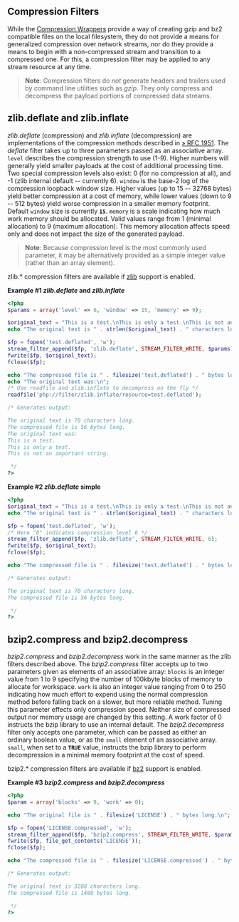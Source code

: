 Compression Filters
-------------------

While the
<a href="/wrappers/compression.html" class="link">Compression Wrappers</a>
provide a way of creating gzip and bz2 compatible files on the local
filesystem, they do not provide a means for generalized compression over
network streams, nor do they provide a means to begin with a
non-compressed stream and transition to a compressed one. For this, a
compression filter may be applied to any stream resource at any time.

> **Note**: <span class="simpara"> Compression filters do *not* generate
> headers and trailers used by command line utilities such as *gzip*.
> They only compress and decompress the payload portions of compressed
> data streams. </span>

zlib.deflate and zlib.inflate
-----------------------------

*zlib.deflate* (compression) and *zlib.inflate* (decompression) are
implementations of the compression methods described in
<a href="http://www.faqs.org/rfcs/rfc1951" class="link external">» RFC 1951</a>.
The *deflate* filter takes up to three parameters passed as an
associative array. `level` describes the compression strength to use
(1-9). Higher numbers will generally yield smaller payloads at the cost
of additional processing time. Two special compression levels also
exist: 0 (for no compression at all), and -1 (zlib internal default --
currently 6). `window` is the base-2 log of the compression loopback
window size. Higher values (up to 15 -- 32768 bytes) yield better
compression at a cost of memory, while lower values (down to 9 -- 512
bytes) yield worse compression in a smaller memory footprint. Default
`window` size is currently **`15`**. `memory` is a scale indicating how
much work memory should be allocated. Valid values range from 1 (minimal
allocation) to 9 (maximum allocation). This memory allocation affects
speed only and does not impact the size of the generated payload.

> **Note**: <span class="simpara"> Because compression level is the most
> commonly used parameter, it may be alternatively provided as a simple
> integer value (rather than an array element). </span>

zlib.\* compression filters are available if
<a href="/ref/zlib.html" class="link">zlib</a> support is enabled.

**Example \#1 *zlib.deflate* and *zlib.inflate***

``` php
<?php
$params = array('level' => 6, 'window' => 15, 'memory' => 9);

$original_text = "This is a test.\nThis is only a test.\nThis is not an important string.\n";
echo "The original text is " . strlen($original_text) . " characters long.\n";

$fp = fopen('test.deflated', 'w');
stream_filter_append($fp, 'zlib.deflate', STREAM_FILTER_WRITE, $params);
fwrite($fp, $original_text);
fclose($fp);

echo "The compressed file is " . filesize('test.deflated') . " bytes long.\n";
echo "The original text was:\n";
/* Use readfile and zlib.inflate to decompress on the fly */
readfile('php://filter/zlib.inflate/resource=test.deflated');

/* Generates output:

The original text is 70 characters long.
The compressed file is 56 bytes long.
The original text was:
This is a test.
This is only a test.
This is not an important string.

 */
?>
```

**Example \#2 *zlib.deflate* simple**

``` php
<?php
$original_text = "This is a test.\nThis is only a test.\nThis is not an important string.\n";
echo "The original text is " . strlen($original_text) . " characters long.\n";

$fp = fopen('test.deflated', 'w');
/* Here "6" indicates compression level 6 */
stream_filter_append($fp, 'zlib.deflate', STREAM_FILTER_WRITE, 6);
fwrite($fp, $original_text);
fclose($fp);

echo "The compressed file is " . filesize('test.deflated') . " bytes long.\n";

/* Generates output:

The original text is 70 characters long.
The compressed file is 56 bytes long.

 */
?>
```

bzip2.compress and bzip2.decompress
-----------------------------------

*bzip2.compress* and *bzip2.decompress* work in the same manner as the
zlib filters described above. The *bzip2.compress* filter accepts up to
two parameters given as elements of an associative array: `blocks` is an
integer value from 1 to 9 specifying the number of 100kbyte blocks of
memory to allocate for workspace. `work` is also an integer value
ranging from 0 to 250 indicating how much effort to expend using the
normal compression method before falling back on a slower, but more
reliable method. Tuning this parameter effects only compression speed.
Neither size of compressed output nor memory usage are changed by this
setting. A work factor of 0 instructs the bzip library to use an
internal default. The *bzip2.decompress* filter only accepts one
parameter, which can be passed as either an ordinary boolean value, or
as the `small` element of an associative array. `small`, when set to a
**`TRUE`** value, instructs the bzip library to perform decompression in
a minimal memory footprint at the cost of speed.

bzip2.\* compression filters are available if
<a href="/ref/bzip2.html" class="link">bz2</a> support is enabled.

**Example \#3 *bzip2.compress* and *bzip2.decompress***

``` php
<?php
$param = array('blocks' => 9, 'work' => 0);

echo "The original file is " . filesize('LICENSE') . " bytes long.\n";

$fp = fopen('LICENSE.compressed', 'w');
stream_filter_append($fp, 'bzip2.compress', STREAM_FILTER_WRITE, $param);
fwrite($fp, file_get_contents('LICENSE'));
fclose($fp);

echo "The compressed file is " . filesize('LICENSE.compressed') . " bytes long.\n";

/* Generates output:

The original text is 3288 characters long.
The compressed file is 1488 bytes long.

 */
?>
```
